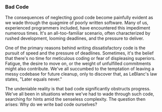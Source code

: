 ### Bad Code

The consequences of neglecting good code become painfully evident as we wade through the quagmire of poorly written software. Many of us, experienced programmers included, have encountered this impediment numerous times. It's an all-too-familiar scenario, often characterized by rushed development, looming deadlines, and the pressure to deliver.

One of the primary reasons behind writing dissatisfactory code is the pursuit of speed and the pressure of deadlines. Sometimes, it's the belief that there's no time for meticulous coding or fear of displeasing superiors. Fatigue, the desire to move on, or the weight of unfulfilled commitments might also contribute. We've all succumbed to the temptation of leaving a messy codebase for future cleanup, only to discover that, as LeBlanc's law states, "Later equals never."

The undeniable reality is that bad code significantly obstructs progress. We've all been in situations where we've had to wade through such code, searching for hints amid the senseless complexity. The question then arises: Why do we write bad code ourselves?







